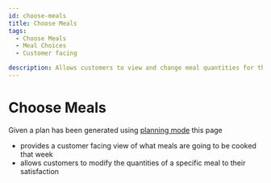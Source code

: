 ```yaml
---
id: choose-meals
title: Choose Meals
tags:
  - Choose Meals
  - Meal Choices
  - Customer facing

description: Allows customers to view and change meal quantities for the upcoming cook
---
```


# Choose Meals

Given a plan has been generated using [planning mode](./recipes.md#planning-mode) this page

- provides a customer facing view of what meals are going to be cooked that week
- allows customers to modify the quantities of a specific meal to their satisfaction
